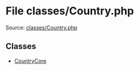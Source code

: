 File classes/Country.php
=========

Source: [classes/Country.php](https://github.com/PrestaShop/PrestaShop/blob/1.6.0.12/classes/Country.php)


Classes
-------

* [CountryCore](class.CountryCore.md)

